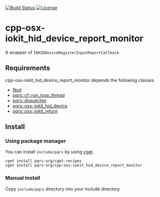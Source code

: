 [![Build Status](https://github.com/pqrs-org/cpp-osx-iokit_hid_device_report_monitor/workflows/CI/badge.svg)](https://github.com/pqrs-org/cpp-osx-iokit_hid_device_report_monitor/actions)
[![License](https://img.shields.io/badge/license-Boost%20Software%20License-blue.svg)](https://github.com/pqrs-org/cpp-osx-iokit_hid_device_report_monitor/blob/main/LICENSE.md)

# cpp-osx-iokit_hid_device_report_monitor

A wrapper of `IOHIDDeviceRegisterInputReportCallback`.

## Requirements

cpp-osx-iokit_hid_device_report_monitor depends the following classes.

- [Nod](https://github.com/fr00b0/nod)
- [pqrs::cf::run_loop_thread](https://github.com/pqrs-org/cpp-cf-run_loop_thread)
- [pqrs::dispatcher](https://github.com/pqrs-org/cpp-dispatcher)
- [pqrs::osx::iokit_hid_device](https://github.com/pqrs-org/cpp-osx-iokit_hid_device)
- [pqrs::osx::iokit_return](https://github.com/pqrs-org/cpp-osx-iokit_return)

## Install

### Using package manager

You can install `include/pqrs` by using [cget](https://github.com/pfultz2/cget).

```shell
cget install pqrs-org/cget-recipes
cget install pqrs-org/cpp-osx-iokit_hid_device_report_monitor
```

### Manual install

Copy `include/pqrs` directory into your include directory.
